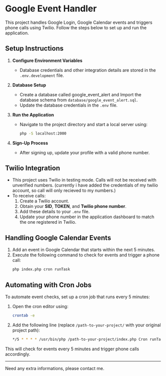 # Google Event Handler

This project handles Google Login, Google Calendar events and triggers phone calls using Twilio. Follow the steps below to set up and run the application.

## Setup Instructions

1. **Configure Environment Variables**
   - Database credentials and other integration details are stored in the `.env.development` file.

2. **Database Setup**
   - Create a database called google_event_alert and Import the database schema from `database/google_event_alert.sql`.
   - Update the database credentials in the `.env` file.

3. **Run the Application**
   - Navigate to the project directory and start a local server using:
     ```sh
     php -S localhost:2000
     ```

4. **Sign-Up Process**
   - After signing up, update your profile with a valid phone number.

## Twilio Integration

- This project uses Twilio in testing mode. Calls will not be received with unverified numbers.
  (currently i have added the credentials of my twilio account, so call will only recieved to my numbers.)
- To receive calls:
  1. Create a Twilio account.
  2. Obtain your **SID**, **TOKEN**, and **Twilio phone number**.
  3. Add these details to your `.env` file.
  4. Update your phone number in the application dashboard to match the one registered in Twilio.

## Handling Google Calendar Events

1. Add an event in Google Calendar that starts within the next 5 minutes.
2. Execute the following command to check for events and trigger a phone call:
   ```sh
   php index.php cron runTask
   ```

## Automating with Cron Jobs

To automate event checks, set up a cron job that runs every 5 minutes:

1. Open the cron editor using:
   ```sh
   crontab -e
   ```
2. Add the following line (replace `/path-to-your-project/` with your original project path):
   ```sh
   */5 * * * * /usr/bin/php /path-to-your-project/index.php Cron runTask > /dev/null 2>&1
   ```

This will check for events every 5 minutes and trigger phone calls accordingly.

---

Need any extra informations, please contact me.
